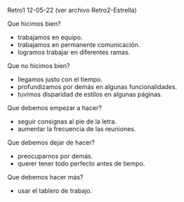 Retro1 12-05-22 (ver archivo Retro2-Estrella)

Que hicimos bien?
- trabajamos en equipo.
- trabajamos en permanente comunicación.
- logramos trabajar en diferentes ramas.

Que no hicimos bien?
- llegamos justo con el tiempo.
- profundizamos por demás en algunas funcionalidades.
- tuvimos disparidad de estilos en algunas páginas.

Que debemos empezar a hacer?
- seguir consignas al pie de la letra.
- aumentar la frecuencia de las reuniones.

Que debemos dejar de hacer?
- preocuparnos por demás.
- querer tener todo perfecto antes de tiempo.

Que debemos hacer más?
- usar el tablero de trabajo.
